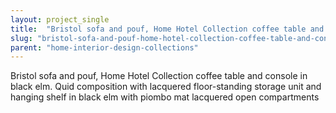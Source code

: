 ```yaml
---
layout: project_single
title:  "Bristol sofa and pouf, Home Hotel Collection coffee table and console in black elm. Quid composition with lacquered floor-standing storage unit and hanging shelf in black elm with piombo mat lacquered open compartments"
slug: "bristol-sofa-and-pouf-home-hotel-collection-coffee-table-and-console-in-black-elm-quid"
parent: "home-interior-design-collections"
---
```

Bristol sofa and pouf, Home Hotel Collection coffee table and console in black elm. Quid composition with lacquered floor-standing storage unit and hanging shelf in black elm with piombo mat lacquered open compartments